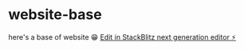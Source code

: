 # website-base
here's a base of website 😁 
[Edit in StackBlitz next generation editor ⚡️](https://stackblitz.com/~/github.com/Adi070421/website-base)